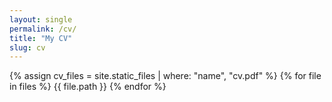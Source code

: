 ```yaml
---
layout: single
permalink: /cv/
title: "My CV"
slug: cv
---
```


{% assign cv_files = site.static_files | where: "name", "cv.pdf" %}
{% for file in files %}
  {{ file.path }}
{% endfor %}